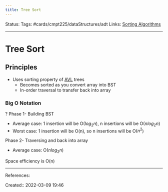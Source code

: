 ```yaml
---
title: Tree Sort
---
```

Status: 
Tags: #cards/cmpt225/dataStructures/adt 
Links: [Sorting Algorithms](out/sorting-algorithms.md)
___

# Tree Sort
## Principles
- Uses sorting property of [AVL](out/self-balancing-binary-search-tree.md) trees
	- Becomes sorted as you convert array into BST
	- In-order traversal to transfer back into array
### Big O Notation
?
Phase 1- Building BST
- Average case: 1 insertion will be O($log_2n$), n insertions will be O($nlog_2n$)
- Worst case: 1 insertion will be O(n), so n insertions will be O($n^2$)
<!--SR:!2022-03-13,2,150-->

Phase 2- Traversing and back into array
- Average case: O($nlog_2n$)

Space efficiency is O(n)

___
References:

Created:: 2022-03-09 19:46